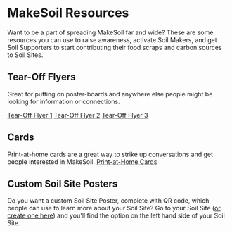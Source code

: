 # MakeSoil Resources
Want to be a part of spreading MakeSoil far and wide? These are some resources you can use to raise awareness, activate Soil Makers, and get Soil Supporters to start contributing their food scraps and carbon sources to Soil Sites.

## Tear-Off Flyers
Great for putting on poster-boards and anywhere else people might be looking for information or connections.

[Tear-Off Flyer 1](https://raw.githubusercontent.com/MakeSoil/public-pages/master/files/ms-tear-off-v1.pdf)
[Tear-Off Flyer 2](https://raw.githubusercontent.com/MakeSoil/public-pages/master/files/ms-tear-off-v2.pdf)
[Tear-Off Flyer 3](https://raw.githubusercontent.com/MakeSoil/public-pages/master/files/ms-tear-off-v3.pdf)

## Cards
Print-at-home cards are a great way to strike up conversations and get people interested in MakeSoil.
[Print-at-Home Cards](https://raw.githubusercontent.com/MakeSoil/public-pages/master/files/ms-tear-off-v2.pdf)

## Custom Soil Site Posters
Do you want a custom Soil Site Poster, complete with QR code, which people can use to learn more about your Soil Site? Go to your Soil Site ([or create one here](/host)) and you'll find the option on the left hand side of your Soil Site.
